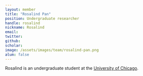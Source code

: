 ```yaml
---
layout: member
title: "Rosalind Pan"
position: Undergraduate researcher
handle: rosalind
nickname: Rosalind
email: 
twitter: 
github: 
scholar: 
image: /assets/images/team/rosalind-pan.png
alum: false
---
```

Rosalind is an undergraduate student at the [University of Chicago][1].

[1]: http://www.uchicago.edu

